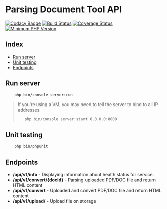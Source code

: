 # Parsing Document Tool API

[![Codacy Badge](https://api.codacy.com/project/badge/Grade/d2abd9d9b77f43d4bde561f7c18eb076)](https://app.codacy.com/app/salamonrafal/pdt-api?utm_source=github.com&utm_medium=referral&utm_content=salamonrafal/pdt-api&utm_campaign=badger)
[![Build Status](https://travis-ci.org/salamonrafal/pdt-api.svg?branch=production)](https://travis-ci.org/salamonrafal/pdt-api) [![Coverage Status](https://coveralls.io/repos/github/salamonrafal/pdt-api/badge.svg?branch=production)](https://coveralls.io/github/salamonrafal/pdt-api?branch=production) [![Minimum PHP Version](https://img.shields.io/badge/php-%3E%3D%207.1-8892BF.svg?style=flat-square)](https://php.net/)  


## Index
* [Run server](#run-server)
* [Unit testing](#unit-testing)
* [Endpoints](#endpoints)

## Run server
```bash 
    php bin/console server:run 
```

> If you're using a VM, you may need to tell the server to bind to all IP addresses:
>
> ```bash 
>    php bin/console server:start 0.0.0.0:8000 
> ```

## Unit testing

```bash 
    php bin/phpunit 
```

## Endpoints
* **/api/v1/info** - Displaying information about health status for service.
* **/api/v1/convert/{docId}** - Parsing uploaded PDF/DOC file and return HTML content
* **/api/v1/convert** - Uploaded and convert PDF/DOC file and return HTML content
* **/api/v1/upload/** - Upload file on storage